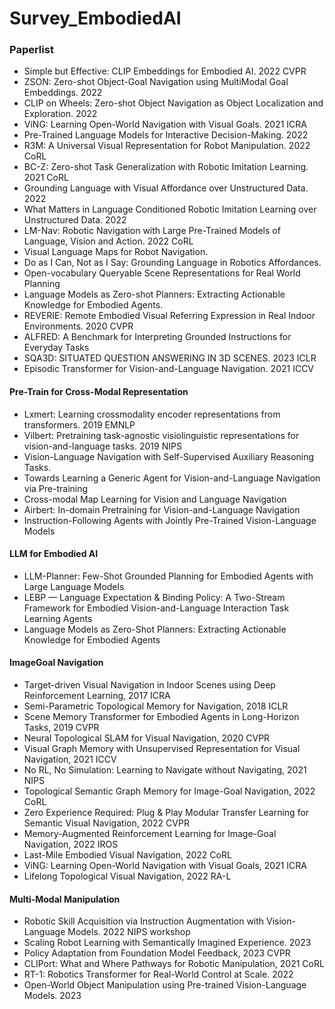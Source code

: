# Survey_EmbodiedAI
### Paperlist ###
- Simple but Effective: CLIP Embeddings for Embodied AI. 2022 CVPR
- ZSON: Zero-shot Object-Goal Navigation using MultiModal Goal Embeddings. 2022
- CLIP on Wheels: Zero-shot Object Navigation as Object Localization and Exploration. 2022
- ViNG: Learning Open-World Navigation with Visual Goals. 2021 ICRA
- Pre-Trained Language Models for Interactive Decision-Making. 2022 
- R3M: A Universal Visual Representation for Robot Manipulation. 2022 CoRL
- BC-Z: Zero-shot Task Generalization with Robotic Imitation Learning. 2021 CoRL
- Grounding Language with Visual Affordance over Unstructured Data. 2022
- What Matters in Language Conditioned Robotic Imitation Learning over Unstructured Data. 2022
- LM-Nav: Robotic Navigation with Large Pre-Trained Models of Language, Vision and Action. 2022 CoRL
- Visual Language Maps for Robot Navigation.
- Do as I Can, Not as I Say: Grounding Language in Robotics Affordances.
- Open-vocabulary Queryable Scene Representations for Real World Planning
- Language Models as Zero-shot Planners: Extracting Actionable Knowledge for Embodied Agents.
- REVERIE: Remote Embodied Visual Referring Expression in Real Indoor Environments. 2020 CVPR
- ALFRED: A Benchmark for Interpreting Grounded Instructions for Everyday Tasks
- SQA3D: SITUATED QUESTION ANSWERING IN 3D SCENES. 2023 ICLR
- Episodic Transformer for Vision-and-Language Navigation. 2021 ICCV
#### Pre-Train for Cross-Modal Representation ####
-  Lxmert: Learning crossmodality encoder representations from transformers. 2019 EMNLP
-  Vilbert: Pretraining task-agnostic visiolinguistic representations for vision-and-language tasks. 2019 NIPS
-  Vision-Language Navigation with Self-Supervised Auxiliary Reasoning Tasks.
-  Towards Learning a Generic Agent for Vision-and-Language Navigation via Pre-training
-  Cross-modal Map Learning for Vision and Language Navigation
-  Airbert: In-domain Pretraining for Vision-and-Language Navigation
-  Instruction-Following Agents with Jointly Pre-Trained Vision-Language Models
#### LLM for Embodied AI ####
- LLM-Planner: Few-Shot Grounded Planning for Embodied Agents with Large Language Models
- LEBP — Language Expectation & Binding Policy: A Two-Stream Framework for Embodied Vision-and-Language Interaction Task Learning Agents
- Language Models as Zero-Shot Planners: Extracting Actionable Knowledge for Embodied Agents


#### ImageGoal Navigation ####
- Target-driven Visual Navigation in Indoor Scenes using Deep Reinforcement Learning, 2017 ICRA
- Semi-Parametric Topological Memory for Navigation, 2018 ICLR
- Scene Memory Transformer for Embodied Agents in Long-Horizon Tasks, 2019 CVPR
- Neural Topological SLAM for Visual Navigation, 2020 CVPR
- Visual Graph Memory with Unsupervised Representation for Visual Navigation, 2021 ICCV
- No RL, No Simulation: Learning to Navigate without Navigating, 2021 NIPS
- Topological Semantic Graph Memory for Image-Goal Navigation, 2022 CoRL
- Zero Experience Required: Plug & Play Modular Transfer Learning for Semantic Visual Navigation, 2022 CVPR
- Memory-Augmented Reinforcement Learning for Image-Goal Navigation, 2022 IROS
- Last-Mile Embodied Visual Navigation, 2022 CoRL
- ViNG: Learning Open-World Navigation with Visual Goals, 2021 ICRA
- Lifelong Topological Visual Navigation, 2022 RA-L

#### Multi-Modal Manipulation ####
- Robotic Skill Acquisition via Instruction Augmentation with Vision-Language Models. 2022 NIPS workshop
- Scaling Robot Learning with Semantically Imagined Experience. 2023 
- Policy Adaptation from Foundation Model Feedback, 2023 CVPR
- CLIPort: What and Where Pathways for Robotic Manipulation, 2021 CoRL
- RT-1: Robotics Transformer for Real-World Control at Scale. 2022
- Open-World Object Manipulation using Pre-trained Vision-Language Models. 2023


